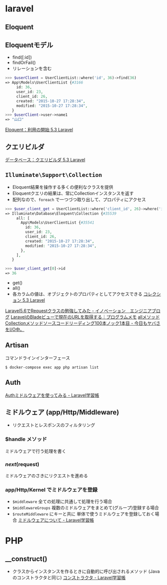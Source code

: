 # laravel
## Eloquent

## Eloquentモデル
- find([:id])
- findOrFail()
- リレーションを含む
```php
>>> $userClient = UserClientList::where('id', 36)->find(36)
=> App\Models\UserClientList {#3166
     id: 36,
     user_id: 23,
     client_id: 26,
     created: "2015-10-27 17:28:34",
     modified: "2015-10-27 17:28:34",
   }
>>> $userClient->user->name1
=> "山口"
```
[Eloquent：利用の開始 5.3 Laravel](https://readouble.com/laravel/5.3/ja/eloquent.html)

## クエリビルダ
[データベース：クエリビルダ 5.3 Laravel](https://readouble.com/laravel/5.3/ja/queries.html)

## `Illuminate\Support\Collection`
- Eloquent結果を操作する多くの便利なクラスを提供
- Eloquentクエリの結果は、常にCollectionインスタンスを返す
- 配列なので、`foreach` で一つづつ取り出して、プロパティにアクセス
```php
>>> $user_client_get = UserClientList::where('client_id', 26)->where('id', 36)->get()
=> Illuminate\Database\Eloquent\Collection {#35539
     all: [
       App\Models\UserClientList {#35541
         id: 36,
         user_id: 23,
         client_id: 26,
         created: "2015-10-27 17:28:34",
         modified: "2015-10-27 17:28:34",
       },
     ],
   }

>>> $user_client_get[0]->id
=> 36
```
- get()
- all()
- 各カラムの値は、オブジェクトのプロパティとしてアクセスできる
[コレクション 5.3 Laravel](https://readouble.com/laravel/5.3/ja/collections.html#method-get)

[Laravel5.6でRequestクラスの勉強してみた - イノベーション　エンジニアブログ](http://tech.innovation.co.jp/2018/06/24/Laravel56-Request.html)
[LaravelのBladeビューで現在のURLを取得する｜プログラムメモ](https://pgmemo.tokyo/data/archives/1325.html)
[allメソッド Collectionメソッドソースコードリーディング100本ノック1本目 - 今日もヤバさをI/O中。](http://cocoeyes02.hatenadiary.jp/entry/2018/11/13/232648)

## Artisan
コマンドラインインターフェース
```
$ docker-compose exec app php artisan list
```

## Auth
[Authミドルウェアを使ってみる - Laravel学習帳](https://laraweb.net/practice/1452/)

## ミドルウェア (app/Http/Middleware)
- リクエストとレスポンスのフィルタリング
### $handle メソッド
ミドルウェアで行う処理を書く
### $next($request)
ミドルウェアのさきにリクエストを進める

### app/Http/Kernel でミドルウェアを登録
- `$middleware`
全ての処理に共通して処理を行う場合
- `$middlewareGroups`
複数のミドルウェアをまとめて(グループ)登録する場合
- `$routeMiddleware` にキーと共に
単体で使うミドルウェアを登録しておく場合
[ミドルウェアについて - Laravel学習帳](https://laraweb.net/practice/1396/)


# PHP
## __construct()
- クラスからインスタンスを作るときに自動的に呼び出されるメソッド
(Java のコンストラクタと同じ)
[コンストラクタ - Laravel学習帳](https://laraweb.net/surrounding/1472/)
